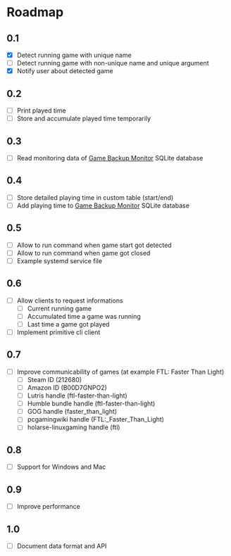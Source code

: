 # Roadmap

## 0.1
* [x] Detect running game with unique name
* [ ] Detect running game with non-unique name and unique argument
* [x] Notify user about detected game

## 0.2
* [ ] Print played time
* [ ] Store and accumulate played time temporarily

## 0.3
* [ ] Read monitoring data of [Game Backup Monitor](https://github.com/MikeMaximus/gbm) SQLite database

## 0.4
* [ ] Store detailed playing time in custom table (start/end)
* [ ] Add playing time to [Game Backup Monitor](https://github.com/MikeMaximus/gbm) SQLite database

## 0.5
* [ ] Allow to run command when game start got detected
* [ ] Allow to run command when game got closed
* [ ] Example systemd service file

## 0.6
* [ ] Allow clients to request informations
  * [ ] Current running game
  * [ ] Accumulated time a game was running
  * [ ] Last time a game got played
* [ ] Implement primitive cli client

## 0.7
* [ ] Improve communicability of games (at example FTL: Faster Than Light)
  * [ ] Steam ID (212680)
  * [ ] Amazon ID (B00D7GNPO2)
  * [ ] Lutris handle (ftl-faster-than-light)
  * [ ] Humble bundle handle (ftl-faster-than-light)
  * [ ] GOG handle (faster_than_light)
  * [ ] pcgamingwiki handle (FTL:_Faster_Than_Light)
  * [ ] holarse-linuxgaming handle (ftl)
 
## 0.8
* [ ] Support for Windows and Mac

## 0.9
* [ ] Improve performance

## 1.0
* [ ] Document data format and API
